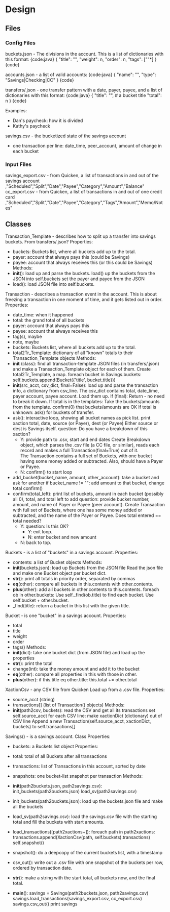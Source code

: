 # Design

## Files

### Config Files

buckets.json - The divisions in the account.  This is a list of dictionaries with this format: 
{code:java}
  {
    "title": "",
    "weight": n,
    "order": n,
    "tags": [""*]
  }
{code}

accounts.json - a list of valid accounts:
{code:java}
  {
    "name": "",
    "type": "Savings|Checking|CC"
  }
{code}

transfers/<foo>.json - one transfer pattern with a date, payer, payee, and
  a list of dictionaries with this format:
{code:java}
  {
    "title": "", # a bucket title
    "total": n
  }
{code}

  Examples:
  - Dan's paycheck: how it is divided
  - Kathy's paycheck

savings.csv - the bucketized state of the savings account
  - one transaction per line: date_time, peer_account, amount of change in each bucket

### Input Files

savings_export.csv - from Quicken, a list of transactions in and out of the savings account
  ,"Scheduled","Split","Date","Payee","Category","Amount","Balance"
cc_export.csv - from Quicken, a list of transactions in and out of one credit card
  ,"Scheduled","Split","Date","Payee","Category","Tags","Amount","Memo/Notes"


## Classes

Transaction_Template - describes how to split up a transfer into savings 
  buckets.  From transfers/<foo>.json?
  Properties:
  - buckets:  Buckets list, where all buckets add up to the total. 
  - payer:  account that always pays this (could be Savings)
  - payee: account that always receives this (or this could be Savings)
  Methods:
  - __init__(): load up and parse the buckets.
      load() up the buckets from the JSON into self.buckets
      set the payer and payee from the JSON
  - load():  load JSON file into self.buckets.

Transaction - describes a transaction event in the account.
  This is about freezing a transaction in one moment of time, 
  and it gets listed out in order.
  Properties:
  - date_time:  when it happened
  - total:  the grand total of all buckets
  - payer:  account that always pays this
  - payee: account that always receives this
  - tag(s), maybe
  - note, maybe
  - buckets:  Buckets list, where all buckets add up to the total. 
  - total2Tr_Template: dictionary of all "known" totals to their Transaction_Template objects
  Methods:
  - __init__ (class):  find all transaction-template JSON files (in transfers/<foo>.json) and make
      a Transaction_Template object for each of them.
      Create total2Tr_Template, a map.
      foreach bucket in Savings.buckets:
        self.buckets.append(Bucket({'title', bucket.title}))
  - __init__(src_acct, csv_dict, final=False): load up and parse the transaction info, a dictionary from 
      csv_line.
      The csv_dict contains total, date_time, payer account, payee account. Load them up.
      If (final):
        Return - no need to break it down.
      If total is in the templates:
        Take the buckets/amounts from the template.
        confirm(0) that buckets/amounts are OK
      If total is unknown:
        ask() for buckets of transfer.
  - ask():  interactive loop, showing all bucket names as pick list.
      print xaction total, date, source (or Payer), dest (or Payee) 
        Either source or dest is Savings itself.
      question:  Do you have a breakdown of this xaction?
      - Y:  provide path to .csv, start and end dates
        Create Breakdown object, which parses the .csv file (a CC file, or similar),
          reads each record and makes a full Transaction(final=True) out of it.  
          The Transaction contains a full set of Buckets, with one bucket having some 
          money added or subtracted.  Also, should have a Payer or Payee.
      - N:  confirm() to start loop
  - add_bucket(bucket_name, amount, other_account): take a bucket and ask for another
      if bucket_name != "":
        add amount to that bucket, change total
      confirm()
  - confirm(total_left):
      print list of buckets, amount in each bucket (possibly all 0), total, and total left to add
      question: provide bucket number, amount, and name of Payer or Payee (peer account).
      Create Transaction with full set of Buckets, where one has some money added
        or subtracted, and the name of the Payer or Payee.
      Does total entered == total needed?
      - Y: 
        question: Is this OK?
        - Y: exit loop.
        - N: enter bucket and new amount
      - N: back to top.

Buckets - is a list of "buckets" in a savings account.
  Properties:
  - contents: a list of Bucket objects
  Methods:
  - __init__(buckets.json): load up Buckets from the JSON file
    Read the json file and make one Bucket object per bucket dict.
  - __str__(): print all totals in priority order, separated by commas
  - __eq__(other): compare all buckets in this.contents with other.contents.
  - __plus__(other): add all buckets in other.contents to this.contents.
                     foreach ob in other.buckets:
                       Use self._find(ob.title) to find each bucket.
                       Use self.bucket + other.bucket.
  - _find(title):  return a bucket in this list with the given title.

Bucket - is one "bucket" in a savings account.
  Properties:
  - total
  - title
  - weight
  - order
  - tags()
  Methods:
  - __init__(dict): take one bucket dict (from JSON file) and load up
    the properties
  - __str__(): print the total
  - change(int):  take the money amount and add it to the bucket
  - __eq__(other):  compare all properties in this with those in other.
  - __plus__(other): if this.title eq other.title:
                         this.total += other.total

XactionCsv - any CSV file from Quicken
  Load up from a .csv file.
  Properties:
  - source_acct (string)
  - transactions[] (list of Transaction() objects)
  Methods:
  - __init__(path2csv, buckets): read the CSV and get all its transactions
    set self.source_acct
    for each CSV line:
      make xactionDict (dictionary) out of CSV line
      Append a new Transaction(self.source_acct, xactionDict, buckets) to self.transactions[]

Savings() - is a savings account.
  Class Properties:
  - buckets:  a Buckets list object
  Properties:
  - total:  total of all Buckets after all transactions
  - transactions: list of Transactions in this account, sorted by date
  - snapshots: one bucket-list snapshot per transaction
  Methods:
  - __init__(path2buckets.json, path2savings.csv):
    init_buckets(path2buckets.json)
    load_sv(path2savings.csv)
  - init_buckets(path2buckets.json):  load up the buckets.json file and make all the buckets
  - load_sv(path2savings.csv): load the savings.csv file with the starting total and fill the buckets 
      with start amounts.
  - load_transactions([path2xactions+]):
      foreach path in path2xactions:
        transactions.append(XactionCsv(path, self.buckets).transactions)
        self.snapshot()
  - snapshot(): do a deepcopy of the current buckets list, with a timestamp
  - csv_out(): write out a .csv file with one snapshot of the buckets per row,
    ordered by transaction date.
  - __str__():  make a string with the start total, all buckets now, and the final total.

  - __main__():
    savings = Savings(path2buckets.json, path2savings.csv)
    savings.load_transactions(savings_export.csv, cc_export.csv)
    savings.csv_out()
    print savings
